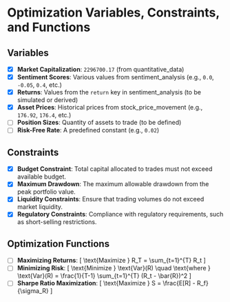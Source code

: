 # Optimization Variables, Constraints, and Functions

## Variables
- [x] **Market Capitalization**: `2296700.17` (from quantitative_data)
- [x] **Sentiment Scores**: Various values from sentiment_analysis (e.g., `0.0`, `-0.05`, `0.4`, etc.)
- [x] **Returns**: Values from the `return` key in sentiment_analysis (to be simulated or derived)
- [x] **Asset Prices**: Historical prices from stock_price_movement (e.g., `176.92`, `176.4`, etc.)
- [ ] **Position Sizes**: Quantity of assets to trade (to be defined)
- [ ] **Risk-Free Rate**: A predefined constant (e.g., `0.02`)

## Constraints
- [x] **Budget Constraint**: Total capital allocated to trades must not exceed available budget.
- [x] **Maximum Drawdown**: The maximum allowable drawdown from the peak portfolio value.
- [x] **Liquidity Constraints**: Ensure that trading volumes do not exceed market liquidity.
- [x] **Regulatory Constraints**: Compliance with regulatory requirements, such as short-selling restrictions.

## Optimization Functions
- [ ] **Maximizing Returns**: 
  \[
  \text{Maximize } R_T = \sum_{t=1}^{T} R_t
  \]
- [ ] **Minimizing Risk**: 
  \[
  \text{Minimize } \text{Var}(R) \quad \text{where } \text{Var}(R) = \frac{1}{T-1} \sum_{t=1}^{T} (R_t - \bar{R})^2
  \]
- [ ] **Sharpe Ratio Maximization**: 
  \[
  \text{Maximize } S = \frac{E[R] - R_f}{\sigma_R}
  \]

